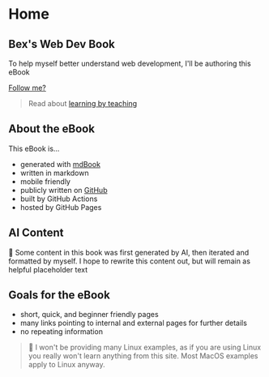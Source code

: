 # Home

## Bex's Web Dev Book
To help myself better understand web development, I'll be authoring this eBook

<a href="https://twitter.com/itsBexli?ref_src=twsrc%5Etfw" class="twitter-follow-button" data-show-count="false">Follow me?</a><script async src="https://platform.twitter.com/widgets.js" charset="utf-8"></script>

> Read about [learning by teaching](https://en.wikipedia.org/wiki/Learning_by_teaching)

## About the eBook
This eBook is...
- generated with [mdBook](https://github.com/rust-lang/mdBook)
- written in markdown
- mobile friendly
- publicly written on [GitHub](https://github.com/JoshPaulie/web-dev-book)
- built by GitHub Actions
- hosted by GitHub Pages

## AI Content
🤖 Some content in this book was first generated by AI, then iterated and formatted by myself. I hope to rewrite this content out, but will remain as helpful placeholder text

## Goals for the eBook
- short, quick, and beginner friendly pages
- many links pointing to internal and external pages for further details
- no repeating information

> 🐧 I won't be providing many Linux examples, as if you are using Linux you really won't learn anything from this site. Most MacOS examples apply to Linux anyway.